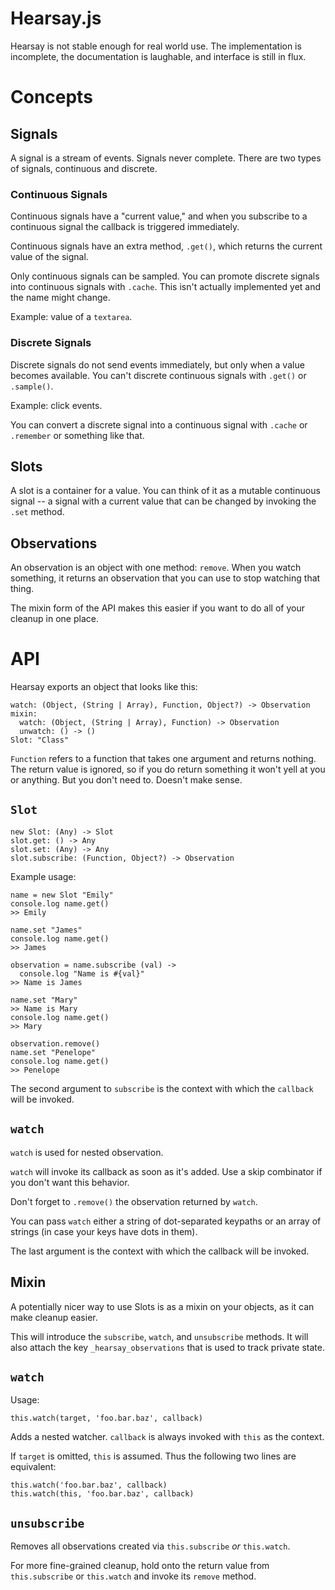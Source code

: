 # Hearsay.js

Hearsay is not stable enough for real world use. The implementation is incomplete, the documentation is laughable, and interface is still in flux.

# Concepts

## Signals

A signal is a stream of events. Signals never complete. There are two types of signals, continuous and discrete.

### Continuous Signals

Continuous signals have a "current value," and when you subscribe to a continuous signal the callback is triggered immediately.

Continuous signals have an extra method, `.get()`, which returns the current value of the signal.

Only continuous signals can be sampled. You can promote discrete signals into continuous signals with `.cache`. This isn't actually implemented yet and the name might change.

Example: value of a `textarea`.

### Discrete Signals

Discrete signals do not send events immediately, but only when a value becomes available. You can't discrete continuous signals with `.get()` or `.sample()`.

Example: click events.

You can convert a discrete signal into a continuous signal with `.cache` or `.remember` or something like that.

## Slots

A slot is a container for a value. You can think of it as a mutable continuous signal -- a signal with a current value that can be changed by invoking the `.set` method.

## Observations

An observation is an object with one method: `remove`. When you watch something, it returns an observation that you can use to stop watching that thing.

The mixin form of the API makes this easier if you want to do all of your cleanup in one place.

# API

Hearsay exports an object that looks like this:

    watch: (Object, (String | Array), Function, Object?) -> Observation
    mixin:
      watch: (Object, (String | Array), Function) -> Observation
      unwatch: () -> ()
    Slot: "Class"

`Function` refers to a function that takes one argument and returns nothing. The return value is ignored, so if you do return something it won't yell at you or anything. But you don't need to. Doesn't make sense.

## `Slot`

    new Slot: (Any) -> Slot
    slot.get: () -> Any
    slot.set: (Any) -> Any
    slot.subscribe: (Function, Object?) -> Observation

Example usage:

    name = new Slot "Emily"
    console.log name.get()
    >> Emily

    name.set "James"
    console.log name.get()
    >> James

    observation = name.subscribe (val) ->
      console.log "Name is #{val}"
    >> Name is James

    name.set "Mary"
    >> Name is Mary
    console.log name.get()
    >> Mary

    observation.remove()
    name.set "Penelope"
    console.log name.get()
    >> Penelope

The second argument to `subscribe` is the context with which the `callback` will be invoked.

## `watch`

`watch` is used for nested observation.

`watch` will invoke its callback as soon as it's added. Use a skip combinator if you don't want this behavior.

Don't forget to `.remove()` the observation returned by `watch`.

You can pass `watch` either a string of dot-separated keypaths or an array of strings (in case your keys have dots in them).

The last argument is the context with which the callback will be invoked.

## Mixin

A potentially nicer way to use Slots is as a mixin on your objects, as it can make cleanup easier.

This will introduce the `subscribe`, `watch`, and `unsubscribe` methods. It will also attach the key `_hearsay_observations` that is used to track private state.

## `watch`

Usage:

    this.watch(target, 'foo.bar.baz', callback)

Adds a nested watcher. `callback` is always invoked with `this` as the context.

If `target` is omitted, `this` is assumed. Thus the following two lines are equivalent:

    this.watch('foo.bar.baz', callback)
    this.watch(this, 'foo.bar.baz', callback)

## `unsubscribe`

Removes all observations created via `this.subscribe` *or* `this.watch`.

For more fine-grained cleanup, hold onto the return value from `this.subscribe` or `this.watch` and invoke its `remove` method.
